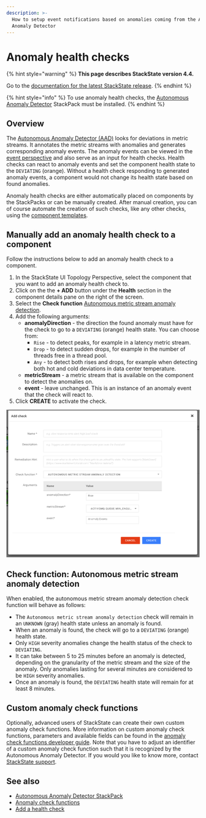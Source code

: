 ```yaml
---
description: >-
  How to setup event notifications based on anomalies coming from the Autonomous
  Anomaly Detector
---
```


# Anomaly health checks

{% hint style="warning" %}
**This page describes StackState version 4.4.**

Go to the [documentation for the latest StackState release](https://docs.stackstate.com/use/health-state/anomaly-health-checks).
{% endhint %}

{% hint style="info" %}
To use anomaly health checks, the [Autonomous Anomaly Detector](../../stackpacks/add-ons/aad.md) StackPack must be installed.
{% endhint %}

## Overview

The [Autonomous Anomaly Detector \(AAD\)](../../stackpacks/add-ons/aad.md) looks for deviations in metric streams. It annotates the metric streams with anomalies and generates corresponding anomaly events. The anomaly events can be viewed in the [event perspective](../stackstate-ui/perspectives/events_perspective.md) and also serve as an input for health checks. Health checks can react to anomaly events and set the component health state to the `DEVIATING` \(orange\). Without a health check responding to generated anomaly events, a component would not change its health state based on found anomalies.

Anomaly health checks are either automatically placed on components by the StackPacks or can be manually created. After manual creation, you can of course automate the creation of such checks, like any other checks, using the [component templates](../../configure/telemetry/telemetry_synchronized_topology.md).

## Manually add an anomaly health check to a component

Follow the instructions below to add an anomaly health check to a component.

1. In the StackState UI Topology Perspective, select the component that you want to add an anomaly health check to.
2. Click on the the **+ ADD** button under the **Health** section in the component details pane on the right of the screen. 
3. Select the **Check function** [Autonomous metric stream anomaly detection](anomaly-health-checks.md#check-function-autonomous-metric-stream-anomaly-detection).
4. Add the following arguments:
   * **anomalyDirection** - the direction the found anomaly must have for the check to go to a `DEVIATING` \(orange\) health state. You can choose from:
     * `Rise` - to detect peaks, for example in a latency metric stream.
     * `Drop` - to detect sudden drops, for example in the number of threads free in a thread pool.
     * `Any` - to detect both rises and drops, for example when detecting both hot and cold deviations in data center temperature.
   * **metricStream** - a metric stream that is available on the component to detect the anomalies on.
   * **event** - leave unchanged. This is an instance of an anomaly event that the check will react to. 
5. Click **CREATE** to activate the check. 

![Add an autonomous metric stream anomaly detection check](../../.gitbook/assets/v44_autonomous_metric_stream_anomaly_detection_check.png)

## Check function: Autonomous metric stream anomaly detection

When enabled, the autonomous metric stream anomaly detection check function will behave as follows:

* The `Autonomous metric stream anomaly detection` check will remain in an `UNKNOWN` \(gray\) health state unless an anomaly is found. 
* When an anomaly is found, the check will go to a `DEVIATING` \(orange\) health state. 
* Only `HIGH` severity anomalies change the health status of the check to `DEVIATING`.
* It can take between 5 to 25 minutes before an anomaly is detected, depending on the granularity of the metric stream and the size of the anomaly. Only anomalies lasting for several minutes are considered to be `HIGH` severity anomalies. 
* Once an anomaly is found, the `DEVIATING` health state will remain for at least 8 minutes. 

## Custom anomaly check functions

Optionally, advanced users of StackState can create their own custom anomaly check functions. More information on custom anomaly check functions, parameters and available fields can be found in the [anomaly check functions developer guide](../../develop/developer-guides/custom-functions/check-functions.md#anomaly-check-functions). Note that you have to adjust an identifier of a custom anomaly check function such that it is recognized by the Autonomous Anomaly Detector. If you would you like to know more, contact [StackState support](https://support.stackstate.com).

## See also

* [Autonomous Anomaly Detector StackPack](../../stackpacks/add-ons/aad.md)
* [Anomaly check functions](../../develop/developer-guides/custom-functions/check-functions.md#anomaly-check-functions)
* [Add a health check](add-a-health-check.md)

